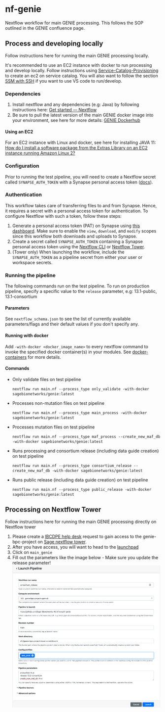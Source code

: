 # nf-genie

Nextflow workflow for main GENIE processing.  This follows the SOP outlined in the GENIE confluence page.

## Process and developing locally

Follow instructions here for running the main GENIE processing locally. 

It's recommended to use an EC2 instance with docker to run processing and develop locally. Follow instructions using [Service-Catalog-Provisioning](https://help.sc.sageit.org/sc/Service-Catalog-Provisioning.938836322.html) to create an ec2 on service catalog. You will also want to follow the section [SSM with SSH](https://help.sc.sageit.org/sc/Service-Catalog-Provisioning.938836322.html#ServiceCatalogProvisioning-SSMwithSSH) if you want to use VS code to run/develop.

### Dependencies

1. Install nextflow and any dependencies (e.g: Java) by following instructions here: [Get started — Nextflow](https://www.nextflow.io/docs/latest/getstarted.html#get-started)
2. Be sure to pull the latest version of the main GENIE docker image into your environment, see here for more details: [GENIE Dockerhub](https://github.com/Sage-Bionetworks/Genie/blob/develop/CONTRIBUTING.md#dockerhub)

#### Using an EC2

For an EC2 instance with Linux and docker, see here for installing JAVA 11: [How do I install a software package from the Extras Library on an EC2 instance running Amazon Linux 2?](https://aws.amazon.com/premiumsupport/knowledge-center/ec2-install-extras-library-software/)

### Configuration

Prior to running the test pipeline, you will need to create a Nextflow secret called `SYNAPSE_AUTH_TOKEN`
with a Synapse personal access token ([docs](#authentication)).

### Authentication

This workflow takes care of transferring files to and from Synapse. Hence, it requires a secret with a personal access token for authentication. To configure Nextflow with such a token, follow these steps:

1. Generate a personal access token (PAT) on Synapse using [this dashboard](https://www.synapse.org/#!PersonalAccessTokens:). Make sure to enable the `view`, `download`, and `modify` scopes since this workflow both downloads and uploads to Synapse.
2. Create a secret called `SYNAPSE_AUTH_TOKEN` containing a Synapse personal access token using the [Nextflow CLI](https://nextflow.io/docs/latest/secrets.html) or [Nextflow Tower](https://help.tower.nf/latest/secrets/overview/).
3. (Tower only) When launching the workflow, include the `SYNAPSE_AUTH_TOKEN` as a pipeline secret from either your user or workspace secrets.

### Running the pipeline

The following commands run on the test pipeline. To run on production pipeline, specify a specific value to the `release` parameter, e.g: 13.1-public, 13.1-consortium

#### Parameters
See `nextflow_schema.json` to see the list of currently available parameters/flags and their default values if you don't specify any.

#### Running with docker
Add `-with-docker <docker_image_name>` to every nextflow command to invoke the specified docker container(s) in your modules. See [docker-containers](https://www.nextflow.io/docs/latest/docker.html#docker-containers) for more details.

#### Commands

* Only validate files on test pipeline

    ```
    nextflow run main.nf --process_type only_validate -with-docker sagebionetworks/genie:latest
    ```

* Processes non-mutation files on test pipeline

    ```
    nextflow run main.nf --process_type main_process -with-docker sagebionetworks/genie:latest
    ```

* Processes mutation files on test pipeline

    ```
    nextflow run main.nf --process_type maf_process --create_new_maf_db -with-docker sagebionetworks/genie:latest
    ```

* Runs processing and consortium release (including data guide creation) on test pipeline
    ```
    nextflow run main.nf --process_type consortium_release --create_new_maf_db -with-docker sagebionetworks/genie:latest
    ```

* Runs public release (including data guide creation) on test pipeline

    ```
    nextflow run main.nf --process_type public_release -with-docker sagebionetworks/genie:latest
    ```

## Processing on Nextflow Tower

Follow instructions here for running the main GENIE processing directly on Nextflow tower

1. Please create a [IBCDPE help desk](https://sagebionetworks.jira.com/servicedesk/customer/portal/5) request to gain access to the genie-bpc-project on [Sage nextflow tower](https://tower.sagebionetworks.org/login).
1. After you have access, you will want to head to the [launchpad](https://tower.sagebionetworks.org/orgs/Sage-Bionetworks/workspaces/genie-bpc-project/launchpad)
1. Click on `main_genie`
1. Fill out the parameters like the image below - Make sure you update the release parameter! ![launch_nf.png](img/launch_nf.png)
